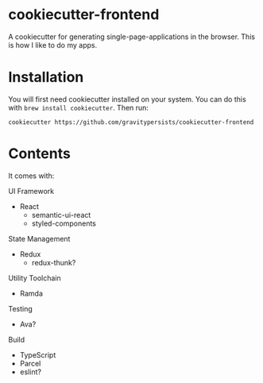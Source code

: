 # cookiecutter-frontend

A cookiecutter for generating single-page-applications in the browser. This is how I like to do my apps.

# Installation

You will first need cookiecutter installed on your system. You can do this with `brew install cookiecutter`. Then run:

`cookiecutter https://github.com/gravitypersists/cookiecutter-frontend`

# Contents

It comes with:

UI Framework
- React
  - semantic-ui-react
  - styled-components

State Management
- Redux
  - redux-thunk?

Utility Toolchain
- Ramda

Testing
- Ava?

Build
- TypeScript
- Parcel
- eslint?


